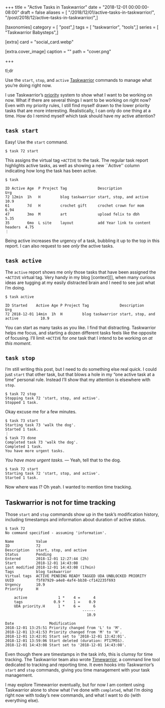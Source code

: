 +++
title = "Active Tasks in Taskwarrior"
date = "2018-12-01 00:00:00-08:00"
draft = false
aliases = [ "/2018/12/01/active-tasks-in-taskwarrior/", "/post/2018/12/active-tasks-in-taskwarrior/",]

[taxonomies]
category = [ "post",]
tags = [ "taskwarrior", "tools",]
series = [ "Taskwarrior Babysteps",]

[extra]
card = "social_card.webp"

[extra.cover_image]
caption = ""
path = "cover.png"

+++

<aside class="admonition tldr">
<p class="admonition-title">tl;dr</p>

Use the `start`, `stop`, and `active`
[Taskwarrior](https://taskwarrior.org/) commands to manage what you’re
doing right now.

</aside>

I use Taskwarrior’s [priority](/post/2017/12/taskwarrior-priorities)
system to show what I want to be working on now. What if there are
several things I want to be working on right now? Even with my priority
rules, I still find myself drawn to the lower priority tasks that are
more interesting. Realistically, I can only do one thing at a time. How
do I remind myself which task should have my active attention?

## `task start`

Easy! Use the `start` command.

    $ task 72 start

This assigns the virtual tag `+ACTIVE` to the task. The regular task
report highlights active tasks, as well as showing a new \`\`Active''
column indicating how long the task has been active.

    $ task

    ID Active Age  P Project Tag              Description                       Urg
    72 12min  1h   H         blog taskwarrior start, stop, and active           10.9
    61        7d   H         crochet gift     crochet crown for mom             6.94
    47        3mo  M         art              upload felix to dbh               5.35
    35        6mo  L site    layout           add Year link to content headers  4.75
    ⋮

Being active increases the urgency of a task, bubbling it up to the top
in this report. I can also request to see *only* the active tasks.

## `task active`

The `active` report shows me only those tasks that have been assigned
the `+ACTIVE` virtual tag. Very handy in my blog \[context\]\[\], when
many curious ideas are tugging at my easily distracted brain and I need
to see just what I’m doing.

    $ task active

    ID Started    Active Age P Project Tag              Description                      Urg
    72 2018-12-01 14min  1h  H         blog taskwarrior start, stop, and active          10.9

You can start as many tasks as you like. I find that distracting.
Taskwarrior helps me focus, and starting a dozen different tasks feels
like the opposite of focusing. I’ll limit `+ACTIVE` for *one* task that
I intend to be working on *at this moment*.

## `task stop`

I’m still writing this post, but I need to do something else real quick.
I could just `start` that other task, but that blows a hole in my “one
active task at a time” personal rule. Instead I’ll show that my
attention is elsewhere with `stop`.

    $ task 72 stop
    Stopping task 72 'start, stop, and active'.
    Stopped 1 task.

Okay excuse me for a few minutes.

    $ task 73 start
    Starting task 73 'walk the dog'.
    Started 1 task.
    ⋮
    $ task 73 done
    Completed task 73 'walk the dog'.
    Completed 1 task.
    You have more urgent tasks.

*You have more urgent tasks.* — Yeah, tell that to the dog.

    $ task 72 start
    Starting task 72 'start, stop, and active'.
    Started 1 task.

Now where was I? Oh yeah. I wanted to mention time tracking.

## Taskwarrior is not for time tracking

Those `start` and `stop` commands show up in the task’s modification
history, including timestamps and information about duration of active
status.

    $ task 72
    No command specified - assuming 'information'.

    Name          Value
    ID            72
    Description   start, stop, and active
    Status        Pending
    Entered       2018-12-01 12:27:44 (2h)
    Start         2018-12-01 14:43:08
    Last modified 2018-12-01 14:43:08 (17min)
    Tags          blog taskwarrior
    Virtual tags  ACTIVE PENDING READY TAGGED UDA UNBLOCKED PRIORITY
    UUID          f5f87929-a4e8-4af4-bb38-cf142235f693
    Urgency       10.9
    Priority      H

        active              1 *    4 =      4
        tags              0.9 *    1 =    0.9
        UDA priority.H      1 *    6 =      6
                                       ------
                                         10.9

    Date                Modification
    2018-12-01 13:25:51 Priority changed from 'L' to 'M'.
    2018-12-01 13:41:53 Priority changed from 'M' to 'H'.
    2018-12-01 13:42:01 Start set to '2018-12-01 13:42:01'.
    2018-12-01 13:59:06 Start deleted (duration: PT17M5S).
    2018-12-01 14:43:08 Start set to '2018-12-01 14:43:08'.

Even though there are timestamps in the task info, this is clumsy for
time tracking. The Taskwarrior team also wrote
[Timewarrior](https://taskwarrior.org/docs/timewarrior), a command line
tool dedicated to tracking and reporting time. It even hooks into
Taskwarrior’s `start` and `stop` commands, giving you time management
with your task management.

I may explore Timewarrior eventually, but for now I am content using
Taskwarrior alone to show what I’ve done with `completed`, what I’m
doing right now with today’s new commands, and what I want to do (with
everything else).